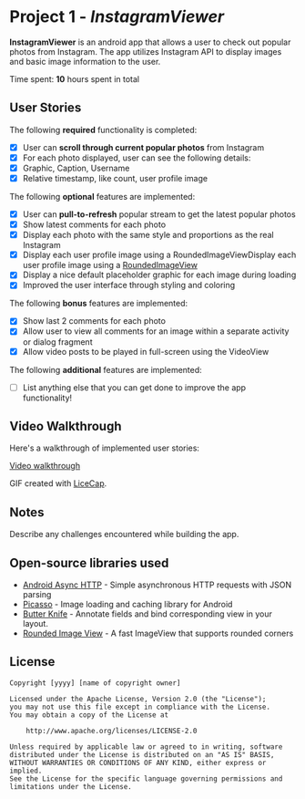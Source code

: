 # Project 1 - *InstagramViewer*

**InstagramViewer** is an android app that allows a user to check out popular photos from Instagram. The app utilizes Instagram API to display images and basic image information to the user.

Time spent: **10** hours spent in total

## User Stories

The following **required** functionality is completed:

 * [x] User can **scroll through current popular photos** from Instagram
 * [x] For each photo displayed, user can see the following details:
 * [x] Graphic, Caption, Username
 * [x] Relative timestamp, like count, user profile image

The following **optional** features are implemented:

* [x] User can **pull-to-refresh** popular stream to get the latest popular photos
* [x] Show latest comments for each photo
* [x] Display each photo with the same style and proportions as the real Instagram
* [x] Display each user profile image using a RoundedImageViewDisplay each user profile image using a [RoundedImageView](https://github.com/vinc3m1/RoundedImageView)
* [x] Display a nice default placeholder graphic for each image during loading
* [x] Improved the user interface through styling and coloring

The following **bonus** features are implemented:

* [x] Show last 2 comments for each photo
* [x] Allow user to view all comments for an image within a separate activity or dialog fragment
* [x] Allow video posts to be played in full-screen using the VideoView

The following **additional** features are implemented:

* [ ] List anything else that you can get done to improve the app functionality!

## Video Walkthrough

Here's a walkthrough of implemented user stories: 

[Video walkthrough](http://i.imgur.com/pCAOhwy.gif)

GIF created with [LiceCap](http://www.cockos.com/licecap/).

## Notes

Describe any challenges encountered while building the app.

## Open-source libraries used

- [Android Async HTTP](https://github.com/loopj/android-async-http) - Simple asynchronous HTTP requests with JSON parsing
- [Picasso](http://square.github.io/picasso/) - Image loading and caching library for Android
- [Butter Knife](http://jakewharton.github.io/butterknife/) - Annotate fields and bind corresponding view in your layout.
- [Rounded Image View](https://github.com/vinc3m1/RoundedImageView/) - A fast ImageView that supports rounded corners

## License

    Copyright [yyyy] [name of copyright owner]

    Licensed under the Apache License, Version 2.0 (the "License");
    you may not use this file except in compliance with the License.
    You may obtain a copy of the License at

        http://www.apache.org/licenses/LICENSE-2.0

    Unless required by applicable law or agreed to in writing, software
    distributed under the License is distributed on an "AS IS" BASIS,
    WITHOUT WARRANTIES OR CONDITIONS OF ANY KIND, either express or implied.
    See the License for the specific language governing permissions and
    limitations under the License.

